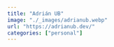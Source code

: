 ```yaml
---
title: "Adrián UB"
image: "./_images/adrianub.webp"
url: "https://adrianub.dev/"
categories: ["personal"]
---
```

